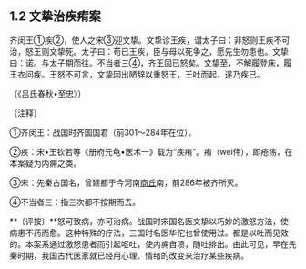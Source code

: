 ## 1.2 文挚治疾痏案

齐闵王①疾②，使人之宋③迎文挚。文挚诊王疾，谓太子曰：非怒则王疾不可治，怒王则文挚死。太子曰：苟已王疾，臣与母以死争之，愿先生勿患也。文挚曰：诺。与太子期而往。不当者三④，齐王固已怒矣。文挚至，不解履登床，履王衣问疾。王怒不可言，文挚因出陋辞以重怒王，王吐而起，遂乃疾已。

（《吕氏春秋•至忠》）

〔注释〕

①齐闵王：战国时齐国国君（前301〜284年在位）。

②疾：宋•王钦若等《册府元龟•医术一》载为“疾痏”。痏（wei伟），即疮疡，在本案疑为内痈之类。

③宋：先秦古国名，曾建都于今河南[商丘](https://www.gmzyjc.com/read/zjs/zjs3.1.4-6-0.0.1.3.5.md)南，前286年被齐所灭。

④不当者三：指三次都不按期而去。

**〔评按〕**怒可致病，亦可治病。战国时宋国名医文挚以巧妙的激怒方法，使病患不药而愈。这种特殊的疗法，三国时名医华佗也曾使用过。都是以吐而见效的。本案系通过激怒患者而引起呕吐，使内痈自溃，随吐排出。由此可见，早在先秦时期，我国古代医家就已经用心理、情绪的改变来治疗某些疾病。
